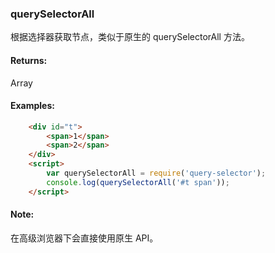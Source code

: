 ### querySelectorAll

根据选择器获取节点，类似于原生的 querySelectorAll 方法。

#### Returns:

Array

#### Examples:

```html
	<div id="t">
		<span>1</span>
		<span>2</span>
	</div>
	<script>
		var querySelectorAll = require('query-selector');
		console.log(querySelectorAll('#t span'));
	</script>
```

#### Note:

在高级浏览器下会直接使用原生 API。
